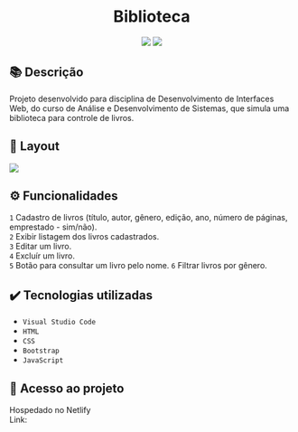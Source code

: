 <h1 align="center">Biblioteca</h1>
<p align="center">
  <img src="https://img.shields.io/badge/STATUS-CONCLUIDO-green?style=plastic">
  <img src="https://img.shields.io/github/stars/deboradrf?style=social">
</p>

## 📚 Descrição
Projeto desenvolvido para disciplina de Desenvolvimento de Interfaces Web, do curso de Análise e Desenvolvimento de Sistemas, que simula uma biblioteca para controle de livros.

## 🎨 Layout
<img src="https://github.com/deboradrf/biblioteca/assets/130398684/0137eec9-e3ab-4e1e-aa58-12c92b065c82">

## ⚙️ Funcionalidades
``1`` Cadastro de livros (título, autor, gênero, edição, ano, número de páginas, emprestado - sim/não). <br>
``2`` Exibir listagem dos livros cadastrados. <br>
``3`` Editar um livro. <br>
``4`` Excluír um livro. <br>
``5`` Botão para consultar um livro pelo nome.
``6`` Filtrar livros por gênero.

## ✔️ Tecnologias utilizadas
- ``Visual Studio Code``
- ``HTML``
- ``CSS``
- ``Bootstrap``
- ``JavaScript``

## 📁 Acesso ao projeto
Hospedado no Netlify <br>
Link: 
